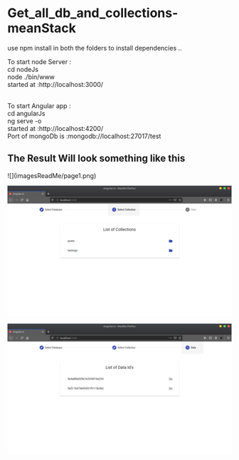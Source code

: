 # Get_all_db_and_collections-meanStack
use npm install in both the folders to install dependencies ..

To start node Server : <br>
cd nodeJs <br>
node ./bin/www <br>
started at :http://localhost:3000/

<br>
To start Angular app : <br>
cd angularJs <br>
ng serve -o <br>
started at :http://localhost:4200/

<br>
Port of mongoDb is :<a>mongodb://localhost:27017/test</a>


<h2>The Result Will look something like this</h2>
![](imagesReadMe/page1.png)

![](imagesReadMe/page2.png)

![](imagesReadMe/page3.png)
